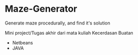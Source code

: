 # Maze-Generator
Generate maze procedurally, and find it's solution

Mini project/Tugas akhir dari mata kuliah Kecerdasan Buatan

- Netbeans
- JAVA
